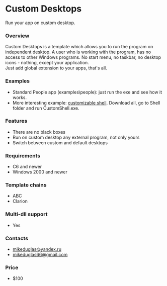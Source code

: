 # Custom Desktops
Run your app on custom desktop.

### Overview
Custom Desktops is a template which allows you to run the program on independent desktop. A user who is working with the program,
has no access to other Windows programs. No start menu, no taskbar, no desktop icons - nothing, except your application.  
Just add global extension to your apps, that's all.

### Examples
- Standard People app (examples\people): just run the exe and see how it works.
- More interesting example: [customizable shell](https://www.dropbox.com/sh/fk0r16y7ag9digq/AAD65G1RtyBVQJxDOMh0NfV1a?dl=0). Download all, go to Shell folder and run CustomShell.exe.

### Features
- There are no black boxes
- Run on custom desktop any external program, not only yours
- Switch between custom and default desktops

### Requirements
- C6 and newer
- Windows 2000 and newer

### Template chains
- ABC
- Clarion

### Multi-dll support
- Yes

### Contacts
- <mikeduglas@yandex.ru>
- <mikeduglas66@gmail.com>

### Price
- $100
